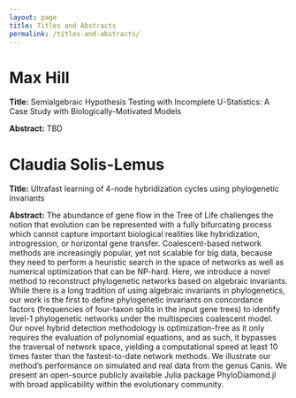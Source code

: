```yaml
---
layout: page
title: Titles and Abstracts
permalink: /titles-and-abstracts/
---
```


# Max Hill
**Title:** Semialgebraic Hypothesis Testing with Incomplete U-Statistics: A Case Study with Biologically-Motivated Models

**Abstract:** 
TBD


# Claudia Solis-Lemus

**Title:** Ultrafast learning of 4-node hybridization cycles using phylogenetic invariants

**Abstract:** The abundance of gene flow in the Tree of Life challenges the notion that evolution can be represented with a fully bifurcating process which cannot capture important biological realities like hybridization, introgression, or horizontal gene transfer. Coalescent-based network methods are increasingly popular, yet not scalable for big data, because they need to perform a heuristic search in the space of networks as well as numerical optimization that can be NP-hard. Here, we introduce a novel method to reconstruct phylogenetic networks based on algebraic invariants. While there is a long tradition of using algebraic invariants in phylogenetics, our work is the first to define phylogenetic invariants on concordance factors (frequencies of four-taxon splits in the input gene trees) to identify level-1 phylogenetic networks under the multispecies coalescent model. Our novel hybrid detection methodology is optimization-free as it only requires the evaluation of polynomial equations, and as such, it bypasses the traversal of network space, yielding a computational speed at least 10 times faster than the fastest-to-date network methods. We illustrate our method’s performance on simulated and real data from the genus Canis. We present an open-source publicly available Julia package PhyloDiamond.jl with broad applicability within the evolutionary community.
